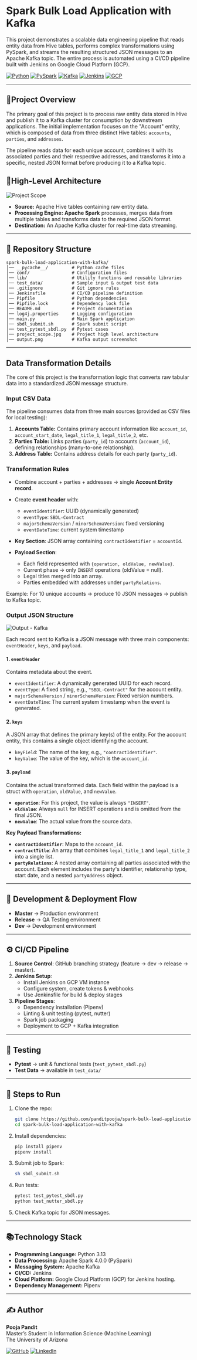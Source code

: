 # Spark Bulk Load Application with Kafka

This project demonstrates a scalable data engineering pipeline that reads entity data from Hive tables, performs complex transformations using PySpark, and streams the resulting structured JSON messages to an Apache Kafka topic. The entire process is automated using a CI/CD pipeline built with Jenkins on Google Cloud Platform (GCP).

[![Python](https://img.shields.io/badge/python-3.13-blue.svg)](https://www.python.org/downloads/)
[![PySpark](https://img.shields.io/badge/PySpark-4.0.0-orange)](https://spark.apache.org/)
[![Kafka](https://img.shields.io/badge/Apache%20Kafka-black?logo=apachekafka)](https://kafka.apache.org/)
[![Jenkins](https://img.shields.io/badge/Jenkins-CI/CD-blue?logo=jenkins)](https://www.jenkins.io/)
[![GCP](https://img.shields.io/badge/Google%20Cloud-grey?logo=googlecloud)](https://cloud.google.com/)

---

## 📝Project Overview

The primary goal of this project is to process raw entity data stored in Hive and publish it to a Kafka cluster for consumption by downstream applications. The initial implementation focuses on the "Account" entity, which is composed of data from three distinct Hive tables: `accounts`, `parties`, and `addresses`.

The pipeline reads data for each unique account, combines it with its associated parties and their respective addresses, and transforms it into a specific, nested JSON format before producing it to a Kafka topic.

## 🧩High-Level Architecture
![Project Scope](project_scope.jpg)
* **Source:** Apache Hive tables containing raw entity data.
* **Processing Engine:** **Apache Spark** processes, merges data from multiple tables and transforms data to the required JSON format.
* **Destination:** An Apache Kafka cluster for real-time data streaming.

---

## 📂 Repository Structure  

```
spark-bulk-load-application-with-kafka/
│── __pycache__/         # Python cache files
│── conf/                # Configuration files
│── lib/                 # Utility functions and reusable libraries
│── test_data/           # Sample input & output test data
│── .gitignore           # Git ignore rules
│── Jenkinsfile          # CI/CD pipeline definition
│── Pipfile              # Python dependencies
│── Pipfile.lock         # Dependency lock file
│── README.md            # Project documentation
│── log4j.properties     # Logging configuration
│── main.py              # Main Spark application
│── sbdl_submit.sh       # Spark submit script
│── test_pytest_sbdl.py  # Pytest cases
│── project_scope.jpg    # Project high level architecture
│── output.png           # Kafka output screenshot
```

---

## Data Transformation Details

The core of this project is the transformation logic that converts raw tabular data into a standardized JSON message structure.

### Input CSV Data

The pipeline consumes data from three main sources (provided as CSV files for local testing):
1.  **Accounts Table:** Contains primary account information like `account_id`, `account_start_date`, `legal_title_1`, `legal_title_2`, etc.
2.  **Parties Table:** Links parties (`party_id`) to accounts (`account_id`), defining relationships (many-to-one relationship).
3.  **Address Table:** Contains address details for each party (`party_id`).

### Transformation Rules  
- Combine account + parties + addresses → single **Account Entity record**.  
- Create **event header** with:  
  - `eventIdentifier`: UUID (dynamically generated)  
  - `eventType`: `SBDL-Contract`  
  - `majorSchemaVersion` / `minorSchemaVersion`: fixed versioning  
  - `eventDateTime`: current system timestamp  

- **Key Section**: JSON array containing `contractIdentifier` = `accountId`.  
- **Payload Section**:  
  - Each field represented with `{operation, oldValue, newValue}`.  
  - Current phase → only `INSERT` operations (oldValue = null).  
  - Legal titles merged into an array.  
  - Parties embedded with addresses under `partyRelations`.  

Example: For 10 unique accounts → produce 10 JSON messages → publish to Kafka topic.  

### Output JSON Structure
![Output - Kafka](output.png)

Each record sent to Kafka is a JSON message with three main components: `eventHeader`, `keys`, and `payload`.

#### 1. `eventHeader`
Contains metadata about the event.
* `eventIdentifier`: A dynamically generated UUID for each record.
* `eventType`: A fixed string, e.g., `"SBDL-Contract"` for the account entity.
* `majorSchemaVersion` / `minorSchemaVersion`: Fixed version numbers.
* `eventDateTime`: The current system timestamp when the event is generated.

#### 2. `keys`
A JSON array that defines the primary key(s) of the entity. For the account entity, this contains a single object identifying the account.
* `keyField`: The name of the key, e.g., `"contractIdentifier"`.
* `keyValue`: The value of the key, which is the `account_id`.

#### 3. `payload`
Contains the actual transformed data. Each field within the payload is a struct with `operation`, `oldValue`, and `newValue`.
* **`operation`**: For this project, the value is always `"INSERT"`.
* **`oldValue`**: Always `null` for INSERT operations and is omitted from the final JSON.
* **`newValue`**: The actual value from the source data.

**Key Payload Transformations:**
* **`contractIdentifier`**: Maps to the `account_id`.
* **`contractTitle`**: An array that combines `legal_title_1` and `legal_title_2` into a single list.
* **`partyRelations`**: A nested array containing all parties associated with the account. Each element includes the party's identifier, relationship type, start date, and a nested `partyAddress` object.

---

## 🚀 Development & Deployment Flow  

- **Master** → Production environment  
- **Release** → QA Testing environment  
- **Dev** → Development environment  

---

## ⚙️ CI/CD Pipeline 

1. **Source Control**: GitHub branching strategy (feature → dev → release → master).  
2. **Jenkins Setup**:  
   - Install Jenkins on GCP VM instance  
   - Configure system, create tokens & webhooks  
   - Use Jenkinsfile for build & deploy stages  
3. **Pipeline Stages**:  
   - Dependency installation (Pipenv)  
   - Linting & unit testing (pytest, nutter)  
   - Spark job packaging  
   - Deployment to GCP + Kafka integration  

---

## 🧪 Testing  

- **Pytest** → unit & functional tests (`test_pytest_sbdl.py`)
- **Test Data** → available in `test_data/`  

---

## 🔑 Steps to Run  

1. Clone the repo:  
   ```bash
   git clone https://github.com/panditpooja/spark-bulk-load-application-with-kafka.git
   cd spark-bulk-load-application-with-kafka
   ```
2. Install dependencies:  
   ```bash
   pip install pipenv
   pipenv install
   ```
3. Submit job to Spark:  
   ```bash
   sh sbdl_submit.sh
   ```
4. Run tests:  
   ```bash
   pytest test_pytest_sbdl.py
   python test_nutter_sbdl.py
   ```
5. Check Kafka topic for JSON messages.  

---

##  📚Technology Stack

* **Programming Language:** Python 3.13
* **Data Processing:** Apache Spark 4.0.0 (PySpark)
* **Messaging System:** Apache Kafka
* **CI/CD:** Jenkins
* **Cloud Platform:** Google Cloud Platform (GCP) for Jenkins hosting.
* **Dependency Management:** Pipenv

---

## ✍️ Author
**Pooja Pandit**  
Master’s Student in Information Science (Machine Learning)  
The University of Arizona  

[![GitHub](https://img.shields.io/badge/GitHub-panditpooja-black?logo=github)](https://github.com/panditpooja)
[![LinkedIn](https://img.shields.io/badge/LinkedIn-pooja--pandit-blue?logo=linkedin)](https://www.linkedin.com/in/pooja-pandit-177978135/)
